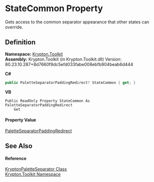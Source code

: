 # StateCommon Property


Gets access to the common separator appearance that other states can override.



## Definition
**Namespace:** <a href="79d2eac2-21f4-54ff-7552-b20c33c30600.md">Krypton.Toolkit</a>  
**Assembly:** Krypton.Toolkit (in Krypton.Toolkit.dll) Version: 80.23.10.287+8d7660f9dc5efd033fabe008ebfb904beab6d444

**C#**
``` C#
public PaletteSeparatorPaddingRedirect? StateCommon { get; }
```
**VB**
``` VB
Public ReadOnly Property StateCommon As PaletteSeparatorPaddingRedirect
	Get
```



#### Property Value
<a href="a6b73ab7-66b1-29d2-e5c5-c8628e10e324.md">PaletteSeparatorPaddingRedirect</a>

## See Also


#### Reference
<a href="0aed2506-af71-6b74-5652-982c2e7bbde5.md">KryptonPaletteSeparator Class</a>  
<a href="79d2eac2-21f4-54ff-7552-b20c33c30600.md">Krypton.Toolkit Namespace</a>  
